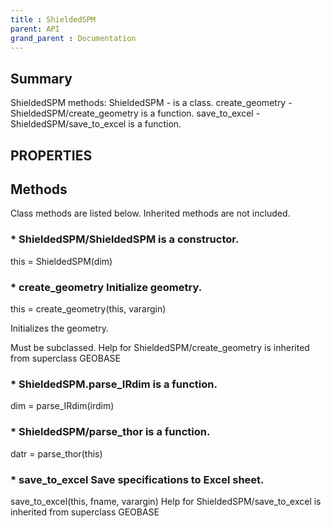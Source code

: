 ```yaml
---
title : ShieldedSPM
parent: API
grand_parent : Documentation
---
```

## Summary
ShieldedSPM methods:
ShieldedSPM - is a class.
create_geometry - ShieldedSPM/create_geometry is a function.
save_to_excel - ShieldedSPM/save_to_excel is a function.
## PROPERTIES
## Methods
Class methods are listed below. Inherited methods are not included.
### * ShieldedSPM/ShieldedSPM is a constructor.
this = ShieldedSPM(dim)

### * create_geometry Initialize geometry.

this = create_geometry(this, varargin)

Initializes the geometry.

Must be subclassed.
Help for ShieldedSPM/create_geometry is inherited from superclass GEOBASE

### * ShieldedSPM.parse_IRdim is a function.
dim = parse_IRdim(irdim)

### * ShieldedSPM/parse_thor is a function.
datr = parse_thor(this)

### * save_to_excel Save specifications to Excel sheet.

save_to_excel(this, fname, varargin)
Help for ShieldedSPM/save_to_excel is inherited from superclass GEOBASE

